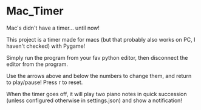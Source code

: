 # Mac_Timer
 Mac's didn't have a timer... until now!

This project is a timer made for macs (but that probably also works on  PC, I haven't checked) with Pygame!

Simply run the program from your fav python editor, then disconnect the editor from the program.

Use the arrows above and below the numbers to change them, and return to play/pause! Press r to reset.

When the timer goes off, it will play two piano notes in quick succession (unless configured otherwise in settings.json) and show a notification!
